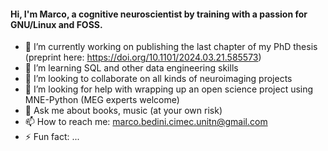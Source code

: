 #### Hi, I'm Marco, a cognitive neuroscientist by training with a passion for GNU/Linux and FOSS. 

- 🔭 I’m currently working on publishing the last chapter of my PhD thesis (preprint here: https://doi.org/10.1101/2024.03.21.585573)
- 🌱 I’m learning SQL and other data engineering skills
- 👯 I’m looking to collaborate on all kinds of neuroimaging projects
- 🤔 I’m looking for help with wrapping up an open science project using MNE-Python (MEG experts welcome)
- 💬 Ask me about books, music (at your own risk)
- 📫 How to reach me: marco.bedini.cimec.unitn@gmail.com
- ⚡ Fun fact: ...

<!--
**mbedini/mbedini** is a ✨ _special_ ✨ repository because its `README.md` (this file) appears on your GitHub profile.
